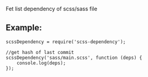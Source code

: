 Fet list dependency of scss/sass file

## Example:
```
scssDependency = require('scss-dependency');

//get hash of last commit
scssDependency('sass/main.scss', function (deps) {
	console.log(deps);
});
```
